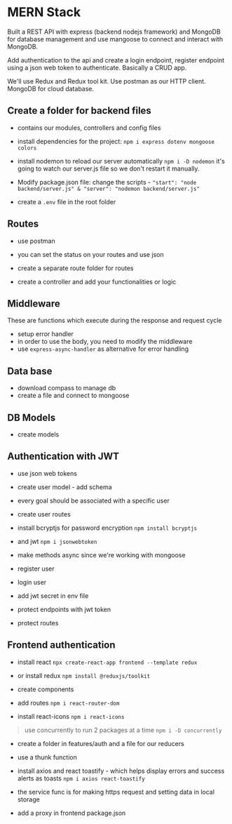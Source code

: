 # MERN Stack

Built a REST API with express (backend nodejs framework) and MongoDB for database management and use mangoose to connect and interact with MongoDB.

Add authentication to the api and create a login endpoint, register endpoint using a json web token to authenticate. Basically a CRUD app.

We'll use Redux and Redux tool kit.
Use postman as our HTTP client.
MongoDB for cloud database.

## Create a folder for backend files

- contains our modules, controllers and config files

- install dependencies for the project: `npm i express dotenv mongoose colors`
- install nodemon to reload our server automatically `npm i -D nodemon` it's going to watch our server.js file so we don't restart it manually.

- Modify package.json file: change the scripts - `"start": "node backend/server.js" & "server": "nodemon backend/server.js"`

- create a `.env` file in the root folder

## Routes

- use postman
- you can set the status on your routes and use json
- create a separate route folder for routes

- create a controller and add your functionalities or logic

## Middleware

These are functions which execute during the response and request cycle

- setup error handler
- in order to use the body, you need to modify the middleware
- use `express-async-handler` as alternative for error handling

## Data base

- download compass to manage db
- create a file and connect to mongoose

## DB Models

- create models

## Authentication with JWT

- use json web tokens
- create user model - add schema
- every goal should be associated with a specific user
- create user routes

- install bcryptjs for password encryption `npm install bcryptjs`
- and jwt `npm i jsonwebtoken`
- make methods async since we're working with mongoose

- register user
- login user
- add jwt secret in env file
- protect endpoints with jwt token
- protect routes

## Frontend authentication

- install react `npx create-react-app frontend --template redux`
- or install redux `npm install @reduxjs/toolkit`

- create components
- add routes `npm i react-router-dom`
- install react-icons `npm i react-icons`

> use concurrently to run 2 packages at a time `npm i -D concurrently`

- create a folder in features/auth and a file for our reducers

- use a thunk function

- install axios and react toastify - which helps display errors and success alerts as toasts `npm i axios react-toastify`

- the service func is for making https request and setting data in local storage

- add a proxy in frontend package.json
